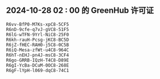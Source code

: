 ## 2024-10-28 02 : 00 的 GreenHub 许可证
```
R6vv-BfP0-M7Ks-xpC8-5CF5
R6nD-9cfe-q7vJ-gVC8-51F5
R6lG-wTFN-9Yrl-NiC8-25F0
R6kh-rauH-Pcsg-jKC8-BC5D
R6jZ-fHEC-RAH0-j5C8-0C5B
R6iQ-Mesa-zfWt-u4C8-964C
R6hT-nEHJ-pn4J-msC8-3CF4
R6go-GRRB-IQzH-T4C8-D89E
R6gI-YcBa-DCuM-0OC8-268E
R6gF-lYpH-l069-dqC8-74C1
```

